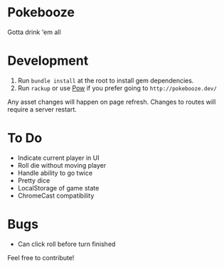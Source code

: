 Pokebooze
=========

Gotta drink 'em all


Development
===========

1. Run `bundle install` at the root to install gem dependencies.
2. Run `rackup` or use [Pow](http://pow.cx/) if you prefer going to `http://pokebooze.dev/`

Any asset changes will happen on page refresh. Changes to routes will require a server restart.


To Do
=====

- Indicate current player in UI
- Roll die without moving player
- Handle ability to go twice
- Pretty dice
- LocalStorage of game state
- ChromeCast compatibility

Bugs
====

- Can click roll before turn finished

Feel free to contribute!